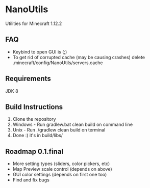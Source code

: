 # NanoUtils
Utilities for Minecraft 1.12.2

## FAQ

- Keybind to open GUI is (;) 
- To get rid of corrupted cache (may be causing crashes) delete .minecraft/config/NanoUtils/servers.cache

## Requirements

JDK 8

## Build Instructions

1. Clone the repository
2. Windows - Run gradlew.bat clean build on command line
2. Unix - Run ./gradlew clean build on terminal
3. Done :) it's in build/libs/

## Roadmap 0.1.final

- More setting types (sliders, color pickers, etc)
- Map Preview scale control (depends on above)
- GUI color settings (depends on first one too)
- Find and fix bugs
